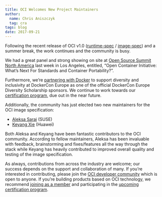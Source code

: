 ```yaml
---
title: OCI Welcomes New Project Maintainers
author:
  name: Chris Aniszczyk
  tag: cra
tags: blog
date: 2017-09-21
---
```




Following the recent release of OCI v1.0 ([runtime-spec](https://github.com/opencontainers/runtime-spec/releases/tag/v1.0.0-rc4) / [image-spec](https://github.com/opencontainers/image-spec/releases/tag/v1.0.0-rc4)) and a summer break, the work continues and the community is busy.

We had a great panel and strong showing on site at [Open Source Summit North America](events.linuxfoundation.org/events/open-source-summit-north-america) last week in Los Angeles, entitled, “Open Container Initiative: What’s Next For Standards and Container Portability?”.

Furthermore, we’re [partnering with Docker](/news/2017-08-21-fostering-diversity-and-inclusivity-at-dockercon-europe) to support diversity and inclusivity at DockerCon Europe as one of the official DockerCon Europe Diversity Scholarship sponsors. We continue to work towards our [certification program](/community/certified), due out in the near future.

Additionally, the community has just elected two new maintainers for the OCI image specification:

- [Aleksa Sarai](https://github.com/cyphar) (SUSE)
- [Keyang Xie](https://github.com/xiekeyang) (Huawei)

Both Aleksa and Keyang have been fantastic contributors to the OCI community. According to fellow maintainers, Aleksa has been invaluable with feedback, brainstorming and fixes/features all the way through the stack while Keyang has heavily contributed to improved overall quality and testing of the image specification.

As always, contributions from across the industry are welcome; our success depends on the support and collaboration of many. If you’re interested in contributing, please join the [OCI developer community](/community) which is open to anyone. If you’re building products based on OCI technology, we recommend [joining as a member](/join) and participating in the [upcoming certification program](https://github.com/opencontainers/oci-conformance).
